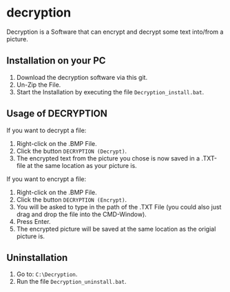 # decryption
Decryption is a Software that can encrypt and decrypt some text into/from a picture.


## Installation on your PC

1.  Download the decryption software via this git.
2.  Un-Zip the File.
3.  Start the Installation by executing the file `Decryption_install.bat`.


## Usage of DECRYPTION

If you want to decrypt a file:

1. Right-click on the .BMP File.
2. Click the button `DECRYPTION (Decrypt)`.
3. The encrypted text from the picture you chose is now saved in a .TXT-file at the same location as your picture is.


If you want to encrypt a file:

1. Right-click on the .BMP File.
2. Click the button `DECRYPTION (Encrypt)`.
3. You will be asked to type in the path of the .TXT File (you could also just drag and drop the file into the CMD-Window).
4. Press Enter.
5. The encrypted picture will be saved at the same location as the origial picture is.

## Uninstallation

1. Go to: `C:\Decryption`.
2. Run the file `Decryption_uninstall.bat`.
